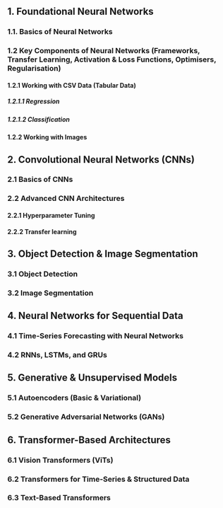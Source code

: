## 1. Foundational Neural Networks
### 1.1. Basics of Neural Networks
### 1.2 Key Components of Neural Networks (Frameworks, Transfer Learning, Activation & Loss Functions, Optimisers, Regularisation)
#### 1.2.1 Working with CSV Data (Tabular Data)
##### 1.2.1.1 Regression
##### 1.2.1.2 Classification

#### 1.2.2 Working with Images
## 2. Convolutional Neural Networks (CNNs)  
### 2.1 Basics of CNNs
### 2.2 Advanced CNN Architectures 
#### 2.2.1 Hyperparameter Tuning

#### 2.2.2 Transfer learning
## 3. Object Detection & Image Segmentation  
### 3.1 Object Detection
### 3.2 Image Segmentation  

## 4. Neural Networks for Sequential Data  
### 4.1 Time-Series Forecasting with Neural Networks  
### 4.2 RNNs, LSTMs, and GRUs  

## 5. Generative & Unsupervised Models  
### 5.1 Autoencoders (Basic & Variational)  
### 5.2 Generative Adversarial Networks (GANs)  

## 6. Transformer-Based Architectures  
### 6.1 Vision Transformers (ViTs)  
### 6.2 Transformers for Time-Series & Structured Data
### 6.3 Text-Based Transformers  
